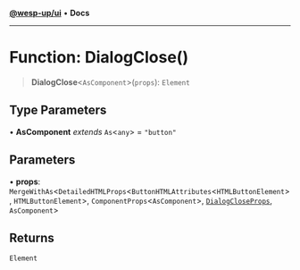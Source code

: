 [**@wesp-up/ui**](../README.md) • **Docs**

---

# Function: DialogClose()

> **DialogClose**\<`AsComponent`\>(`props`): `Element`

## Type Parameters

• **AsComponent** _extends_ `As`\<`any`\> = `"button"`

## Parameters

• **props**: `MergeWithAs`\<`DetailedHTMLProps`\<`ButtonHTMLAttributes`\<`HTMLButtonElement`\>, `HTMLButtonElement`\>, `ComponentProps`\<`AsComponent`\>, [`DialogCloseProps`](../interfaces/DialogCloseProps.md), `AsComponent`\>

## Returns

`Element`
